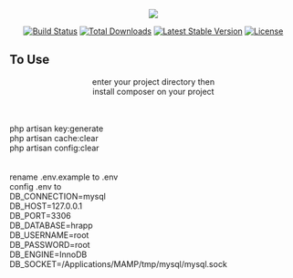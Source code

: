 <p align="center"><img src="https://laravel.com/assets/img/components/logo-laravel.svg"></p>

<p align="center">
<a href="https://travis-ci.org/laravel/framework"><img src="https://travis-ci.org/laravel/framework.svg" alt="Build Status"></a>
<a href="https://packagist.org/packages/laravel/framework"><img src="https://poser.pugx.org/laravel/framework/d/total.svg" alt="Total Downloads"></a>
<a href="https://packagist.org/packages/laravel/framework"><img src="https://poser.pugx.org/laravel/framework/v/stable.svg" alt="Latest Stable Version"></a>
<a href="https://packagist.org/packages/laravel/framework"><img src="https://poser.pugx.org/laravel/framework/license.svg" alt="License"></a>
</p>

## To Use
<p align="center"> 
enter your project directory then<br> 
install composer on your project<br><br><br>


php artisan key:generate<br>
php artisan cache:clear<br>
php artisan config:clear<br>
<br><br>
rename .env.example to .env<br>
config .env to  <br>
    DB_CONNECTION=mysql<br>
    DB_HOST=127.0.0.1<br>
    DB_PORT=3306<br>
    DB_DATABASE=hrapp<br>
    DB_USERNAME=root<br>
    DB_PASSWORD=root<br>
    DB_ENGINE=InnoDB<br>
    DB_SOCKET=/Applications/MAMP/tmp/mysql/mysql.sock<br> 
    </p>
